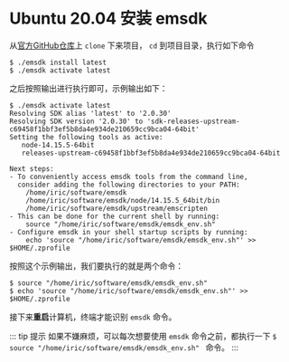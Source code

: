 # Ubuntu 20.04 安装 emsdk

从[官方GitHub仓库](https://github.com/emscripten-core/emsdk)上 `clone` 下来项目， `cd` 到项目目录，执行如下命令

```shell
$ ./emsdk install latest
$ ./emsdk activate latest
```

之后按照输出进行执行即可，示例输出如下：

```shell
$ ./emsdk activate latest
Resolving SDK alias 'latest' to '2.0.30'
Resolving SDK version '2.0.30' to 'sdk-releases-upstream-c69458f1bbf3ef5b8da4e934de210659cc9bca04-64bit'
Setting the following tools as active:
   node-14.15.5-64bit
   releases-upstream-c69458f1bbf3ef5b8da4e934de210659cc9bca04-64bit

Next steps:
- To conveniently access emsdk tools from the command line,
  consider adding the following directories to your PATH:
    /home/iric/software/emsdk
    /home/iric/software/emsdk/node/14.15.5_64bit/bin
    /home/iric/software/emsdk/upstream/emscripten
- This can be done for the current shell by running:
    source "/home/iric/software/emsdk/emsdk_env.sh"
- Configure emsdk in your shell startup scripts by running:
    echo 'source "/home/iric/software/emsdk/emsdk_env.sh"' >> $HOME/.zprofile
```

按照这个示例输出，我们要执行的就是两个命令：

```shell
$ source "/home/iric/software/emsdk/emsdk_env.sh" 
$ echo 'source "/home/iric/software/emsdk/emsdk_env.sh"' >> $HOME/.zprofile
```

接下来**重启**计算机，终端才能识别 `emsdk` 命令。

::: tip 提示
如果不嫌麻烦，可以每次想要使用 `emsdk` 命令之前，都执行一下 `$ source "/home/iric/software/emsdk/emsdk_env.sh" ` 命令。
:::

